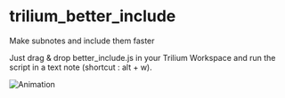 # trilium_better_include
Make subnotes and include them faster

Just drag & drop better_include.js in your Trilium Workspace and run the script in a text note (shortcut : alt + w).

![Animation](https://user-images.githubusercontent.com/105465034/222968795-0a488e29-57f6-4add-a356-521cadcc31c9.gif)
